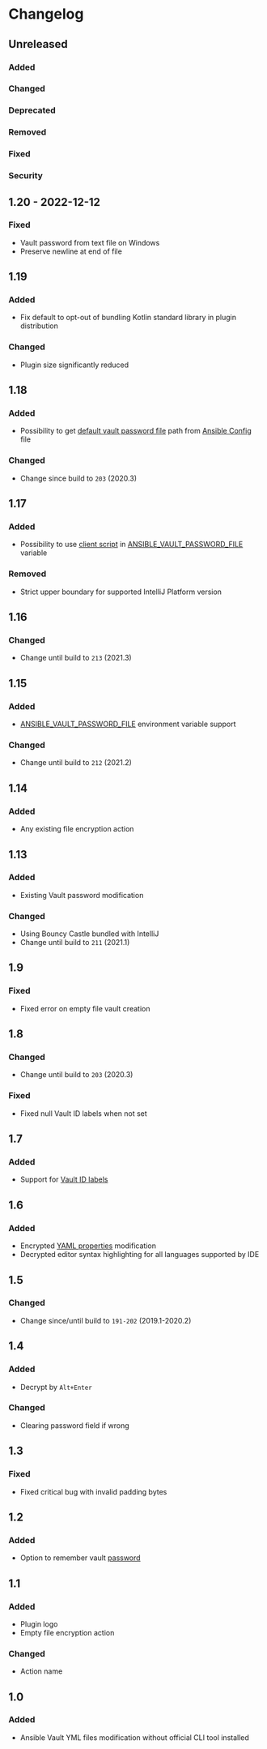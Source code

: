 # Changelog

## Unreleased

### Added

### Changed

### Deprecated

### Removed

### Fixed

### Security

## 1.20 - 2022-12-12

### Fixed
- Vault password from text file on Windows
- Preserve newline at end of file

## 1.19

### Added
- Fix default to opt-out of bundling Kotlin standard library in plugin distribution

### Changed
- Plugin size significantly reduced

## 1.18

### Added
- Possibility to get [default vault password file](https://docs.ansible.com/ansible/latest/reference_appendices/config.html#default-vault-password-file) path from [Ansible Config](https://docs.ansible.com/ansible/latest/reference_appendices/config.html) file

### Changed
- Change since build to `203` (2020.3)

## 1.17

### Added
- Possibility to use [client script](https://docs.ansible.com/ansible/latest/user_guide/vault.html#storing-passwords-in-third-party-tools-with-vault-password-client-scripts) in [ANSIBLE_VAULT_PASSWORD_FILE](https://docs.ansible.com/ansible/latest/reference_appendices/config.html#envvar-ANSIBLE_VAULT_PASSWORD_FILE) variable

### Removed
- Strict upper boundary for supported IntelliJ Platform version

## 1.16

### Changed
- Change until build to `213` (2021.3)

## 1.15

### Added
- [ANSIBLE_VAULT_PASSWORD_FILE](https://docs.ansible.com/ansible/latest/reference_appendices/config.html#envvar-ANSIBLE_VAULT_PASSWORD_FILE) environment variable support

### Changed
- Change until build to `212` (2021.2)

## 1.14

### Added
- Any existing file encryption action

## 1.13

### Added
- Existing Vault password modification

### Changed
- Using Bouncy Castle bundled with IntelliJ
- Change until build to `211` (2021.1)

## 1.9

### Fixed
- Fixed error on empty file vault creation

## 1.8

### Changed
- Change until build to `203` (2020.3)

### Fixed
- Fixed null Vault ID labels when not set

## 1.7

### Added
- Support for [Vault ID labels](https://docs.ansible.com/ansible/latest/user_guide/vault.html#managing-multiple-passwords-with-vault-ids)

## 1.6

### Added
- Encrypted [YAML properties](https://docs.ansible.com/ansible/latest/user_guide/vault.html#encrypt-string-for-use-in-yaml) modification
- Decrypted editor syntax highlighting for all languages supported by IDE

## 1.5

### Changed
- Change since/until build to `191-202` (2019.1-2020.2)

## 1.4

### Added
- Decrypt by `Alt+Enter`

### Changed
- Clearing password field if wrong

## 1.3

### Fixed
- Fixed critical bug with invalid padding bytes

## 1.2

### Added
- Option to remember vault [password](https://www.jetbrains.com/help/idea/reference-ide-settings-password-safe.html)

## 1.1

### Added
- Plugin logo
- Empty file encryption action

### Changed
- Action name

## 1.0

### Added
- Ansible Vault YML files modification without official CLI tool installed
